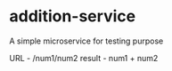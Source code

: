 # addition-service

A simple microservice for testing purpose

URL - <hostname>/num1/num2
  result - num1 + num2
